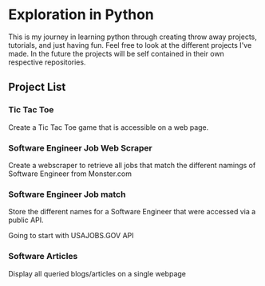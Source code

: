 # Exploration in Python

This is my journey in learning python through creating throw away projects, tutorials, and just having fun. Feel free to look at the different projects I've made. In the future the projects will be self contained in their own respective repositories.

## Project List

### Tic Tac Toe

Create a Tic Tac Toe game that is accessible on a web page.

### Software Engineer Job Web Scraper

Create a webscraper to retrieve all jobs that match the different
namings of Software Engineer from Monster.com

### Software Engineer Job match

Store the different names for a Software Engineer that were accessed
via a public API.

Going to start with USAJOBS.GOV API

### Software Articles

Display all queried blogs/articles on a single webpage